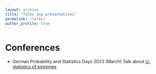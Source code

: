 ```yaml
---
layout: archive
title: "Talks and presentations"
permalink: /talks/
author_profile: true
---
```

Conferences
======
* German Probability and Statistics Days 2023 (March)
Talk about [U-statistics of extremes](/files/paper1.pdf)

